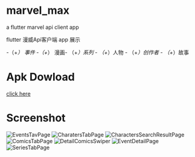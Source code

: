 # marvel_max
a flutter marvel api client app

flutter 漫威Api客户端 app
展示

-（+*） 事件 -（+*） 漫画- （+*）系列 - （+*）人物 - （+*）创作者 - （+*）故事







# Apk Dowload
[click here](https://github.com/MaxNeverSleep/marvelAPI-flutter/blob/master/apk-dowload/app-debug.apk)


# Screenshot
![EventsTavPage](https://github.com/MaxNeverSleep/marvelAPI-flutter/blob/master/screenshot/eventsTabPage.jpg)
![CharatersTabPage](https://github.com/MaxNeverSleep/marvelAPI-flutter/blob/master/screenshot/charatersTabPage.jpg)
![CharactersSearchResultPage](https://github.com/MaxNeverSleep/marvelAPI-flutter/blob/master/screenshot/charactersSearchResultPage.jpg)
![ComicsTabPage](https://github.com/MaxNeverSleep/marvelAPI-flutter/blob/master/screenshot/comicsTabPage.jpg)
![DetailComicsSwiper](https://github.com/MaxNeverSleep/marvelAPI-flutter/blob/master/screenshot/detailComicsSwiper.jpg)
![EventDetailPage](https://github.com/MaxNeverSleep/marvelAPI-flutter/blob/master/screenshot/eventDetailPage.jpg)
![SeriesTabPage](https://github.com/MaxNeverSleep/marvelAPI-flutter/blob/master/screenshot/seriesTabPage.jpg)
